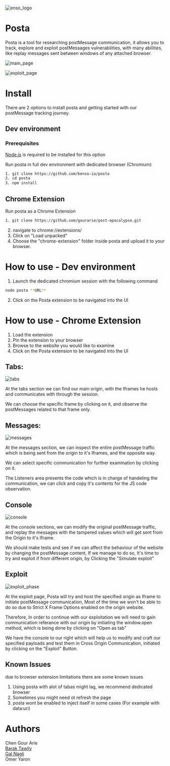 ![enso_logo](https://raw.githubusercontent.com/naglienso/naglienso.github.io/main/images/Logo%20vertical%20-%20dark%403x.png)

# Posta
Posta is a tool for researching postMessage communication, it allows you to track, explore and exploit postMessages vulnerabilities, with many abilities, like replay messages sent between windows of any attached browser.

![main_page](https://raw.githubusercontent.com/naglienso/naglienso.github.io/main/images/main_page.png)

![exploit_page](https://raw.githubusercontent.com/naglienso/naglienso.github.io/main/images/exploit_page.png)

# Install
There are 2 options to install posta and getting started with our postMessage tracking journey.

## Dev environment

### Prerequisites
[Node.js](https://nodejs.org/en/download/) is required to be installed for this option

Run posta in full dev environment with dedicated browser (Chromium)

```bash
1. git clone https://github.com/benso-io/posta
2. cd posta
3. npm install
```

## Chrome Extension
Run posta as a Chrome Extension

```bash
1. git clone https://github.com/gourarie/post-apocalypse.git
```
2. navigate to chrome://extensions/
3. Click on "Load unpacked"
4. Choose the "chrome-extension" folder inside posta and upload it to your browser.

# How to use - Dev environment
1. Launch the dedicated chromium session with the following command
```bash
node posta **URL**
```
2. Click on the Posta extension to be navigated into the UI

# How to use - Chrome Extension
1. Load the extension
2. Pin the extension to your browser
3. Browse to the website you would like to examine
4. Click on the Posta extension to be navigated into the UI

## Tabs:
![tabs](https://raw.githubusercontent.com/naglienso/naglienso.github.io/main/images/tabs.png)

At the tabs section we can find our main origin, with the Iframes he hosts and communicates with through the session.

We can choose the specific frame by clicking on it, and observe the postMessages related to that frame only.

## Messages:
![messages](https://raw.githubusercontent.com/naglienso/naglienso.github.io/main/images/messages.png)

At the messages section, we can inspect the entire postMessage traffic which is being sent from the origin to it's Iframes, and the opposite way.

We can select specific communication for further examination by clicking on it.

The Listeners area presents the code which is in charge of handeling the communication, we can click and copy it's contents for the JS code observation.

## Console
![console](https://raw.githubusercontent.com/naglienso/naglienso.github.io/main/images/console.png)

At the console sections, we can modify the original postMessage traffic, and replay the messages with the tampered values which will get sent from the Origin to it's Iframe.

We should make tests and see if we can affect the behaviour of the website by changing the postMessage content, If we manage to do so, It's time to try and exploit if from different origin, by Clicking the "Simulate exploit"

## Exploit
![exploit_phase](https://raw.githubusercontent.com/naglienso/naglienso.github.io/main/images/exploit_phase.png)

At the exploit page, Posta will try and host the specified origin as Iframe to initiate postMessage communication, Most of the time we won't be able to do so due to Strict X Frame Options enabled on the origin website.

Therefore, In order to continue with our exploitation we will need to gain communication referance with our origin by initiating the window.open method, which is being done by clicking on "Open as tab"

We have the console to our right which will help us to modify and craft our specified payloads and test them in Cross Origin Communication, initiated by clicking on the "Exploit" Button.

 
## Known Issues
due to browser extension limitations there are some known issues
1. Using posta with alot of tabas might lag, we recommend dedicated browser
2. Sometimes you might need ot refresh the page
3. posta wont be enabled to inject itself in some cases (For example with data:uri)

# Authors
Chen Gour Arie<br>
[Barak Tawily](https://quitten.github.io/)<br>
[Gal Nagli](https://github.com/NagliNagli)<br>
Omer Yaron
